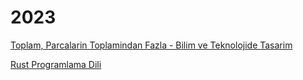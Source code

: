 # 2023

[Toplam, Parcalarin Toplamindan Fazla - Bilim ve Teknolojide Tasarim](01/bilim-teknoloji-tasarim.html)

[Rust Programlama Dili](01/rust.html)

